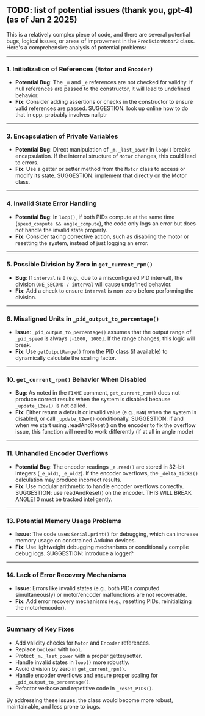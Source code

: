 #

## TODO: list of potential issues (thank you, gpt-4) (as of Jan 2 2025)

This is a relatively complex piece of code, and there are several potential bugs, logical issues, or areas of improvement in the `PrecisionMotor2` class. Here's a comprehensive analysis of potential problems:

---

### 1. **Initialization of References (`Motor` and `Encoder`)**

- **Potential Bug**: The `_m` and `_e` references are not checked for validity. If null references are passed to the constructor, it will lead to undefined behavior.
- **Fix**: Consider adding assertions or checks in the constructor to ensure valid references are passed.
SUGGESTION: look up online how to do that in cpp. probably involves nullptr

---

### 3. **Encapsulation of Private Variables**

- **Potential Bug**: Direct manipulation of `_m._last_power` in `loop()` breaks encapsulation. If the internal structure of `Motor` changes, this could lead to errors.
- **Fix**: Use a getter or setter method from the `Motor` class to access or modify its state.
SUGGESTION: implement that directly on the Motor class.

---

### 4. **Invalid State Error Handling**

- **Potential Bug**: In `loop()`, if both PIDs compute at the same time (`speed_compute && angle_compute`), the code only logs an error but does not handle the invalid state properly.
- **Fix**: Consider taking corrective action, such as disabling the motor or resetting the system, instead of just logging an error.

---

### 5. **Possible Division by Zero in `get_current_rpm()`**

- **Bug**: If `interval` is `0` (e.g., due to a misconfigured PID interval), the division `ONE_SECOND / interval` will cause undefined behavior.
- **Fix**: Add a check to ensure `interval` is non-zero before performing the division.

---

### 6. **Misaligned Units in `_pid_output_to_percentage()`**

- **Issue**: `_pid_output_to_percentage()` assumes that the output range of `_pid_speed` is always `[-1000, 1000]`. If the range changes, this logic will break.
- **Fix**: Use `getOutputRange()` from the PID class (if available) to dynamically calculate the scaling factor.

---

### 10. **`get_current_rpm()` Behavior When Disabled**

- **Bug**: As noted in the `FIXME` comment, `get_current_rpm()` does not produce correct results when the system is disabled because `_update_l2ev()` is not called.
- **Fix**: Either return a default or invalid value (e.g., `NaN`) when the system is disabled, or call `_update_l2ev()` conditionally.
SUGGESTION: if and when we start using .readAndReset() on the encoder to fix the overflow issue, this function will need to work differently (if at all in angle mode)

---

### 11. **Unhandled Encoder Overflows**

- **Potential Bug**: The encoder readings `_e.read()` are stored in 32-bit integers (`_e_old1`, `_e_old2`). If the encoder overflows, the `_delta_ticks()` calculation may produce incorrect results.
- **Fix**: Use modular arithmetic to handle encoder overflows correctly.
SUGGESTION: use readAndReset() on the encoder. THIS WILL BREAK ANGLE! 0 must be tracked inteligently.

---

### 13. **Potential Memory Usage Problems**

- **Issue**: The code uses `Serial.print()` for debugging, which can increase memory usage on constrained Arduino devices.
- **Fix**: Use lightweight debugging mechanisms or conditionally compile debug logs.
SUGGESTION: introduce a logger?

---

### 14. **Lack of Error Recovery Mechanisms**

- **Issue**: Errors like invalid states (e.g., both PIDs computed simultaneously) or motor/encoder malfunctions are not recoverable.
- **Fix**: Add error recovery mechanisms (e.g., resetting PIDs, reinitializing the motor/encoder).

---

### Summary of Key Fixes

- Add validity checks for `Motor` and `Encoder` references.
- Replace `boolean` with `bool`.
- Protect `_m._last_power` with a proper getter/setter.
- Handle invalid states in `loop()` more robustly.
- Avoid division by zero in `get_current_rpm()`.
- Handle encoder overflows and ensure proper scaling for `_pid_output_to_percentage()`.
- Refactor verbose and repetitive code in `_reset_PIDs()`.

By addressing these issues, the class would become more robust, maintainable, and less prone to bugs.
